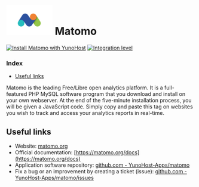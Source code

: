 # <img src="/images/matomo_logo.png" height="80px" alt="Matomo's logo"> Matomo

[![Install Matomo with YunoHost](https://install-app.yunohost.org/install-with-yunohost.png)](https://install-app.yunohost.org/?app=matomo) [![Integration level](https://dash.yunohost.org/integration/matomo.svg)](https://dash.yunohost.org/appci/app/matomo)

### Index

- [Useful links](#useful-links)

Matomo is the leading Free/Libre open analytics platform. It is a full-featured PHP MySQL software program that you download and install on your own webserver. At the end of the five-minute installation process, you will be given a JavaScript code. Simply copy and paste this tag on websites you wish to track and access your analytics reports in real-time.

## Useful links

+ Website: [matomo.org](https://matomo.org)
+ Official documentation: [https://matomo.org/docs](https://matomo.org/docs)
+ Application software repository: [github.com - YunoHost-Apps/matomo](https://github.com/YunoHost-Apps/matomo_ynh)
+ Fix a bug or an improvement by creating a ticket (issue): [github.com - YunoHost-Apps/matomo/issues](https://github.com/YunoHost-Apps/matomo_ynh/issues)
